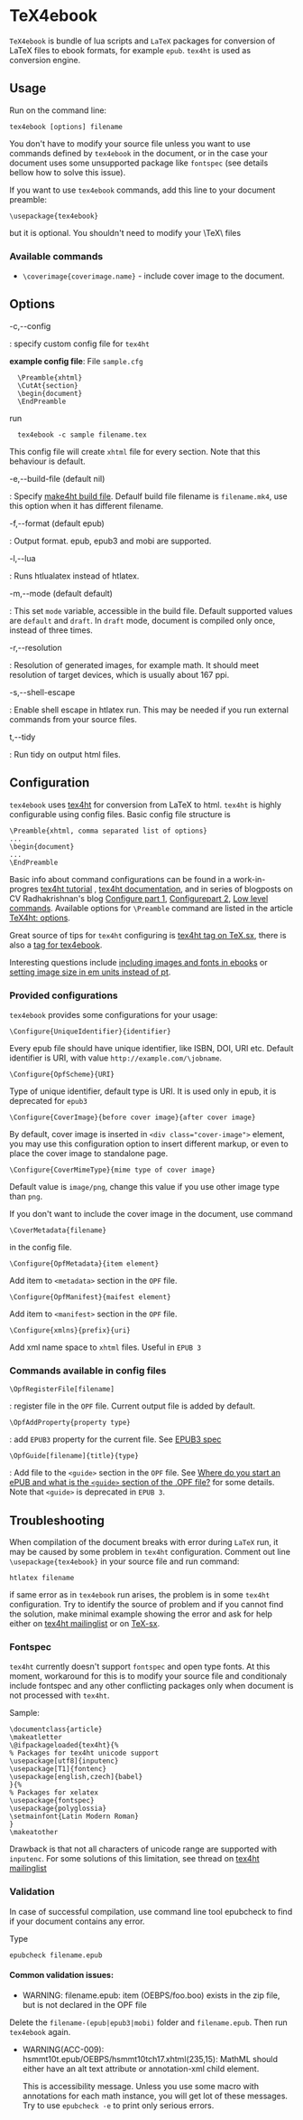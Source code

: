 # TeX4ebook

`TeX4ebook` is bundle of lua scripts and `LaTeX` packages for conversion of
LaTeX files to ebook formats, for example `epub`. `tex4ht` is used as
conversion engine. 




Usage
-----

Run on the command line:

    tex4ebook [options] filename

You don't have to modify your source file unless you want to use commands
defined by `tex4ebook` in the document, or in the case your document uses some
unsupported package like `fontspec` (see details bellow how to solve this
issue).

If you want to use `tex4ebook` commands, add this line to your document
preamble:

    \usepackage{tex4ebook}

but it is optional. You shouldn't need to modify your \TeX\ files

### Available commands

- `\coverimage{coverimage.name}` - include cover image to the document. 

Options
-------

-c,--config 

:    specify custom config file for `tex4ht`

   **example config file**: File `sample.cfg`
  
  
      \Preamble{xhtml}
      \CutAt{section}
      \begin{document}
      \EndPreamble
  
  run 
  
      tex4ebook -c sample filename.tex
  
  This config file will create `xhtml` file for every section. Note that this
  behaviour is default.

-e,--build-file (default nil)  

:    Specify [make4ht build file](https://github.com/michal-h21/make4ht#build-file).
     Defaulf build file filename is `filename.mk4`, use this option when it has
     different filename.
  
-f,--format (default epub) 

:    Output format. epub, epub3 and mobi are supported.

-l,--lua

:    Runs htlualatex instead of htlatex.

-m,--mode (default default)

:    This set `mode` variable, accessible in the build file. Default supported
     values are `default` and `draft`. In `draft` mode, document is compiled
     only once, instead of three times.

-r,--resolution 

:    Resolution of generated images, for example math. It should meet resolution
     of target devices, which is usually about 167 ppi.

-s,--shell-escape

:     Enable shell escape in htlatex run. This may be needed if you run external
      commands from your source files.

t,--tidy

:     Run tidy on output html files.


Configuration
-------------

`tex4ebook` uses [tex4ht](http://www.tug.org/tex4ht/) for conversion from LaTeX
to html. `tex4ht` is highly configurable using config files. Basic config file
structure is

    \Preamble{xhtml, comma separated list of options}
    ...
    \begin{document}
    ...
    \EndPreamble

Basic info about command configurations can be found in a work-in-progres 
[tex4ht tutorial](https://github.com/michal-h21/helpers4ht/wiki/tex4ht-tutorial)
, [tex4ht documentation](http://www.tug.org/applications/tex4ht/mn11.html), 
and in series of blogposts on CV Radhakrishnan's blog 
[Configure part 1](http://www.cvr.cc/?p=323), 
[Configurepart 2](http://www.cvr.cc/?p=362), 
[Low level commands](http://www.cvr.cc/?p=482). 
Available options for `\Preamble` command are listed in the article 
[TeX4ht: options](http://www.cvr.cc/?p=504).

Great source of tips for `tex4ht` configuring is [tex4ht tag on TeX.sx](http://tex.stackexchange.com/questions/tagged/tex4ht), there is also a [tag for tex4ebook](http://tex.stackexchange.com/questions/tagged/tex4ebook).

Interesting questions include [including images and fonts in ebooks](http://tex.stackexchange.com/questions/tagged/tex4ht) or [setting image size in em units instead of pt](http://tex.stackexchange.com/questions/tagged/tex4ht).

### Provided configurations

`tex4ebook` provides some configurations for your usage:

    \Configure{UniqueIdentifier}{identifier}


Every epub file should have unique identifier, like ISBN, DOI, URI etc. 
Default identifier is URI, with value `http://example.com/\jobname`.

    \Configure{OpfScheme}{URI}

Type of unique identifier, default type is URI. It is
used only in epub, it is deprecated for `epub3`

    \Configure{CoverImage}{before cover image}{after cover image}

By default, cover image is inserted in `<div class="cover-image">` element, 
you may use this configuration option to insert different markup, 
or even to place the cover image to standalone page.


    \Configure{CoverMimeType}{mime type of cover image}

Default value is `image/png`, change this value if you use other image 
type than `png`.

If you don't want to include the cover image in the document, use command 

    \CoverMetadata{filename}

in the config file.

    \Configure{OpfMetadata}{item element}

Add item to `<metadata>` section in the `OPF` file.

    \Configure{OpfManifest}{maifest element}

Add item to `<manifest>` section in the `OPF` file.

    \Configure{xmlns}{prefix}{uri}

Add xml name space to `xhtml` files. Useful in `EPUB 3`



### Commands available in config files

`\OpfRegisterFile[filename]`

:    register file in the `OPF` file. Current output file is added by default.

`\OpfAddProperty{property type}`

:    add `EPUB3` property for the current file. See [EPUB3 spec](http://www.idpf.org/epub/301/spec/epub-publications.html#sec-item-property-values)

`\OpfGuide[filename]{title}{type}`

:    Add file to the `<guide>` section in the `OPF` file. See  [Where do you start an ePUB and what is the `<guide>` section of the .OPF file?](http://epubsecrets.com/where-do-you-start-an-epub-and-what-is-the-guide-section-of-the-opf-file.php) for some details. Note that `<guide>` is deprecated in `EPUB 3`.



Troubleshooting
---------------

When compilation of the document breaks with error during `LaTeX` run, it may
be caused by some problem in `tex4ht` configuration. Comment out line
`\usepackage{tex4ebook}` in your source file and run command:

    htlatex filename 

if same error as in `tex4ebook` run arises, the problem is in some `tex4ht`
configuration. Try to identify the source of problem and if you cannot find the
solution, make minimal example showing the error and ask for help either on
[tex4ht mailinglist](http://tug.org/mailman/listinfo/tex4ht) or on
[TeX-sx](http://tex.stackexchange.com/). 

### Fontspec

`tex4ht` currently doesn't support `fontspec` and open type fonts. At this
moment, workaround for this is to modify your source file and conditionaly
include fontspec and any other conflicting packages only when document is not
processed with `tex4ht`. 

Sample:

    \documentclass{article}
    \makeatletter
    \@ifpackageloaded{tex4ht}{%
    % Packages for tex4ht unicode support
    \usepackage[utf8]{inputenc}
    \usepackage[T1]{fontenc}
    \usepackage[english,czech]{babel}
    }{%
    % Packages for xelatex
    \usepackage{fontspec}
    \usepackage{polyglossia}
    \setmainfont{Latin Modern Roman}
    }
    \makeatother

Drawback is that not all characters of unicode range are supported with
`inputenc`. For some solutions of this limitation, see thread on [tex4ht
mailinglist](http://tug.org/pipermail/tex4ht/2013q1/000719.html)

### Validation

In case of successful compilation, use command line tool epubcheck to find if
your document contains any error.

Type 
 
    epubcheck filename.epub

#### Common validation issues:

-  WARNING: filename.epub: item (OEBPS/foo.boo) exists in the zip file, but is
not declared in the OPF file

  Delete the `filename-(epub|epub3|mobi)` folder and `filename.epub`. Then
  run `tex4ebook` again.

- WARNING(ACC-009): hsmmt10t.epub/OEBPS/hsmmt10tch17.xhtml(235,15): MathML should either have an alt text attribute or annotation-xml child element.

  This is accessibility message. Unless you use some macro with annotations for
  each math instance, you will get lot of these messages. Try to use 
  `epubcheck -e` to print only serious errors.
